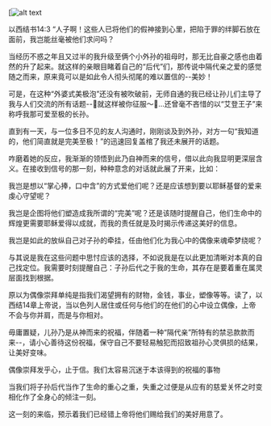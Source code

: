 [![alt text](https://lh6.googleusercontent.com/9mbV_5BagO5gi16uPeZg3A9nEzticzHY0SfP3LvsJXB7sCFM8OvuiJOXGgj2F1VCys4RqEFdNLI5mvo=w2880-h1518-rw)

以西结书14:3 “人子啊！这些人已将他们的假神接到心里，把陷于罪的绊脚石放在面前，我岂能丝毫被他们求问吗？


当经历不惑之年且又过半的我升级至俩个小外孙的祖母时，那无比自豪之感也由着然的升了起来。就这样的亲眼目睹着自己的“后代”们，那传说中隔代亲之爱的感觉随之而来，原来竟可以是如此令人彻头彻尾的难以置信的--美妙！


可是，在这种“外婆式美极泡”还没有被吹破前，无师自通的我已经让孙儿们主导了我与人们交流的所有话题--🎵就这样被你征服～🎵…还曾毫不吝惜的以“艾登王子”来称呼我那可爱至极的长孙。

直到有一天，与一位多日不见的友人沟通时，刚刚谈及到外孙，对方一句“我知道的，他们简直就是完美至极！”的迅速回复盖棺了我还未展开的话题。


咋磨着她的反应，我渐渐的领悟到此乃自神而来的信号，借以此向我显明更深层含义。在接收到信号的那一刻，种种意念的对话就此展了开来，比如：

我岂是想以“掌心捧，口中含”的方式爱他们呢？还是应该想到要以耶稣基督的爱来虔心守望呢？

我岂是企图将他们塑造成我所谓的“完美”呢？还是该随时提醒自己，他们生命中的辉煌更需要耶稣爱得以成就，而我的责任就是及时揭示传递这美好的信息。

我岂是如此的放纵自己对子孙的牵挂，任由他们化为我心中的偶像来魂牵梦绕呢？

与其说是我在这些问题中思忖应该的选择，不如说我是在以此更加清晰对本真的自己找定位。我需要时刻提醒自己：子孙后代之于我的生命，其存在是要着重在属灵层面找到根据。

原以为偶像崇拜单纯是指我们渴望拥有的财物，金钱，事业，塑像等等。读了，以西结14章上帝说，当以色列人居住或任何与他们的在他们的心中设立偶像，上帝不会与你并肩，而是与你相对。

毋庸置疑，儿孙乃是从神而来的祝福，伴随着一种“隔代亲”所特有的禁忌款款而来--，请小心善待这份祝福，保守自己不要轻易触犯而招致祖孙心灵俱损的结果，让美好变味。

偶像崇拜发乎心，止于信。我们太容易沉迷于本该得到的祝福的事物

当我们将子孙后代当作了生命的重心之重，失重之过便是从应有的慈爱关怀之时变相化作了全身心的倾注一刻。

这一刻的来临，预示着我们已经错上帝将他们赐给我们的美好用意了。



